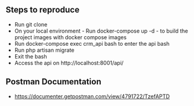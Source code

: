 ## Steps to reproduce

- Run git clone
- On your local environment - Run docker-compose up -d - to build the project images with docker compose images
- Run docker-compose exec crm_api bash to enter the api bash
- Run php artisan migrate
- Exit the bash
- Access the api on http://localhost:8001/api/

## Postman Documentation

- https://documenter.getpostman.com/view/4791722/TzefAPTD
